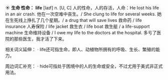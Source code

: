 ☀ <span class="category">**生命 性命：**</span>
<span class="vocabulary">**life**</span> [laɪf] 
<span class="definition">n. [U, C] 人的性命，人的存活，人命：</span>He lost his life in an air crash. 他在一次空难中丧生。/ She clung to life for several weeks. 她在生死线上挣扎了几个星期。/ a drug that will save lives 救命药 / life insurance 人寿保险 / life jacket 救生衣 / life boat 救生艇 / a life-support machine 生命维持设备 / I owe my life to the doctors at the hospital. 多亏了医院的那些医生，我才活了下来。

相关词义延伸：
· life还可指生命，即人、动植物所拥有的呼吸、生长、繁殖的能力。

周边词汇补充：
· hide可指处于困境中的人的生命或安全，不过尤用于美式非正式用法。
